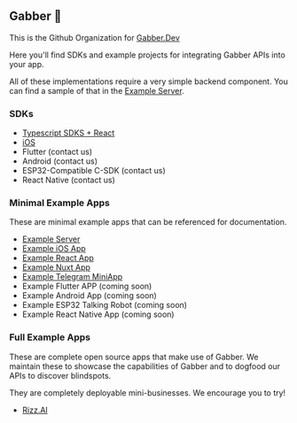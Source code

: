 ## Gabber 👋

This is the Github Organization for [Gabber.Dev](https://gabber.dev)

Here you'll find SDKs and example projects for integrating Gabber APIs into your app.

All of these implementations require a very simple backend component. You can find a sample of that in the [Example Server](https://github.com/gabber-dev/example-server).

### SDKs

- [Typescript SDKS + React](https://github.com/gabber-dev/sdks-ts)
- [iOS](https://github.com/gabber-dev/sdk-swift)
- Flutter (contact us)
- Android (contact us)
- ESP32-Compatible C-SDK (contact us)
- React Native (contact us)

### Minimal Example Apps
These are minimal example apps that can be referenced for documentation.
- [Example Server](https://github.com/gabber-dev/example-server)
- [Example iOS App](https://github.com/gabber-dev/example-iOS)
- [Example React App](https://github.com/gabber-dev/example-react)
- [Example Nuxt App](https://github.com/gabber-dev/example-nuxt)
- [Example Telegram MiniApp](https://github.com/gabber-dev/example-telegram-miniapp)
- Example Flutter APP (coming soon)
- Example Android App (coming soon)
- Example ESP32 Talking Robot (coming soon)
- Example React Native App (coming soon)

### Full Example Apps
These are complete open source apps that make use of Gabber.
We maintain these to showcase the capabilities of Gabber and to dogfood our APIs
to discover blindspots.

They are completely deployable mini-businesses. We encourage you to try!

- [Rizz.AI](https://github.com/gabber-dev/example-app-rizz-ai)
